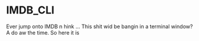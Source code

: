 # IMDB_CLI
Ever jump onto IMDB n hink ... This shit wid be bangin in a terminal window? A do aw the time. So here it is
